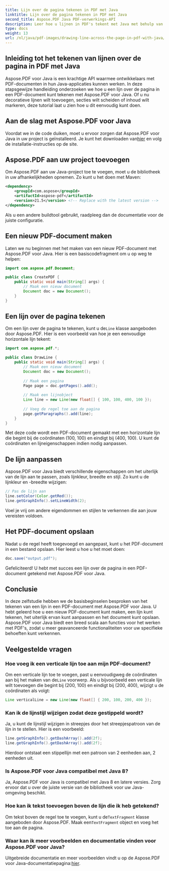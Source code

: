 ```yaml
---
title: Lijn over de pagina tekenen in PDF met Java
linktitle: Lijn over de pagina tekenen in PDF met Java
second_title: Aspose.PDF Java PDF-verwerkings-API
description: Leer hoe u lijnen in PDF's tekent met Java met behulp van Aspose.PDF voor Java. Stapsgewijze handleiding met broncode voor PDF-lijntekening.
type: docs
weight: 13
url: /nl/java/pdf-images/drawing-line-across-the-page-in-pdf-with-java/
---
```


## Inleiding tot het tekenen van lijnen over de pagina in PDF met Java

Aspose.PDF voor Java is een krachtige API waarmee ontwikkelaars met PDF-documenten in hun Java-applicaties kunnen werken. In deze stapsgewijze handleiding onderzoeken we hoe u een lijn over de pagina in een PDF-document kunt tekenen met Aspose.PDF voor Java. Of u nu decoratieve lijnen wilt toevoegen, secties wilt scheiden of inhoud wilt markeren, deze tutorial laat u zien hoe u dit eenvoudig kunt doen.

## Aan de slag met Aspose.PDF voor Java

Voordat we in de code duiken, moet u ervoor zorgen dat Aspose.PDF voor Java in uw project is geïnstalleerd. Je kunt het downloaden van[hier](https://releases.aspose.com/pdf/java/) en volg de installatie-instructies op de site.

## Aspose.PDF aan uw project toevoegen

Om Aspose.PDF aan uw Java-project toe te voegen, moet u de bibliotheek in uw afhankelijkheden opnemen. Zo kunt u het doen met Maven:

```xml
<dependency>
    <groupId>com.aspose</groupId>
    <artifactId>aspose-pdf</artifactId>
    <version>21.5</version> <!-- Replace with the latest version -->
</dependency>
```

Als u een andere buildtool gebruikt, raadpleeg dan de documentatie voor de juiste configuratie.

## Een nieuw PDF-document maken

Laten we nu beginnen met het maken van een nieuw PDF-document met Aspose.PDF voor Java. Hier is een basiscodefragment om u op weg te helpen:

```java
import com.aspose.pdf.Document;

public class CreatePDF {
    public static void main(String[] args) {
        // Maak een nieuw document
        Document doc = new Document();
    }
}
```

## Een lijn over de pagina tekenen

 Om een lijn over de pagina te tekenen, kunt u de`Line` klasse aangeboden door Aspose.PDF. Hier is een voorbeeld van hoe je een eenvoudige horizontale lijn tekent:

```java
import com.aspose.pdf.*;

public class DrawLine {
    public static void main(String[] args) {
        // Maak een nieuw document
        Document doc = new Document();
        
        // Maak een pagina
        Page page = doc.getPages().add();
        
        // Maak een lijnobject
        Line line = new Line(new float[] { 100, 100, 400, 100 });
        
        // Voeg de regel toe aan de pagina
        page.getParagraphs().add(line);
    }
}
```

Met deze code wordt een PDF-document gemaakt met een horizontale lijn die begint bij de coördinaten (100, 100) en eindigt bij (400, 100). U kunt de coördinaten en lijneigenschappen indien nodig aanpassen.

## De lijn aanpassen

Aspose.PDF voor Java biedt verschillende eigenschappen om het uiterlijk van de lijn aan te passen, zoals lijnkleur, breedte en stijl. Zo kunt u de lijnkleur en -breedte wijzigen:

```java
// Pas de lijn aan
line.setColor(Color.getRed());
line.getGraphInfo().setLineWidth(2);
```

Voel je vrij om andere eigendommen en stijlen te verkennen die aan jouw vereisten voldoen.

## Het PDF-document opslaan

Nadat u de regel heeft toegevoegd en aangepast, kunt u het PDF-document in een bestand opslaan. Hier leest u hoe u het moet doen:

```java
doc.save("output.pdf");
```

Gefeliciteerd! U hebt met succes een lijn over de pagina in een PDF-document getekend met Aspose.PDF voor Java.

## Conclusie

In deze zelfstudie hebben we de basisbeginselen besproken van het tekenen van een lijn in een PDF-document met Aspose.PDF voor Java. U hebt geleerd hoe u een nieuw PDF-document kunt maken, een lijn kunt tekenen, het uiterlijk ervan kunt aanpassen en het document kunt opslaan. Aspose.PDF voor Java biedt een breed scala aan functies voor het werken met PDF's, zodat u meer geavanceerde functionaliteiten voor uw specifieke behoeften kunt verkennen.

## Veelgestelde vragen

### Hoe voeg ik een verticale lijn toe aan mijn PDF-document?

Om een verticale lijn toe te voegen, past u eenvoudigweg de coördinaten aan bij het maken van de`Line` voorwerp. Als u bijvoorbeeld een verticale lijn wilt toevoegen die begint bij (200, 100) en eindigt bij (200, 400), wijzigt u de coördinaten als volgt:

```java
Line verticalLine = new Line(new float[] { 200, 100, 200, 400 });
```

### Kan ik de lijnstijl wijzigen zodat deze gestippeld wordt?

Ja, u kunt de lijnstijl wijzigen in streepjes door het streepjespatroon van de lijn in te stellen. Hier is een voorbeeld:

```java
line.getGraphInfo().getDashArray().add(2f);
line.getGraphInfo().getDashArray().add(2f);
```

Hierdoor ontstaat een stippellijn met een patroon van 2 eenheden aan, 2 eenheden uit.

### Is Aspose.PDF voor Java compatibel met Java 8?

Ja, Aspose.PDF voor Java is compatibel met Java 8 en latere versies. Zorg ervoor dat u over de juiste versie van de bibliotheek voor uw Java-omgeving beschikt.

### Hoe kan ik tekst toevoegen boven de lijn die ik heb getekend?

 Om tekst boven de regel toe te voegen, kunt u de`TextFragment` klasse aangeboden door Aspose.PDF. Maak een`TextFragment` object en voeg het toe aan de pagina.

### Waar kan ik meer voorbeelden en documentatie vinden voor Aspose.PDF voor Java?

 Uitgebreide documentatie en meer voorbeelden vindt u op de Aspose.PDF voor Java-documentatiepagina:[hier](https://reference.aspose.com/pdf/java/).